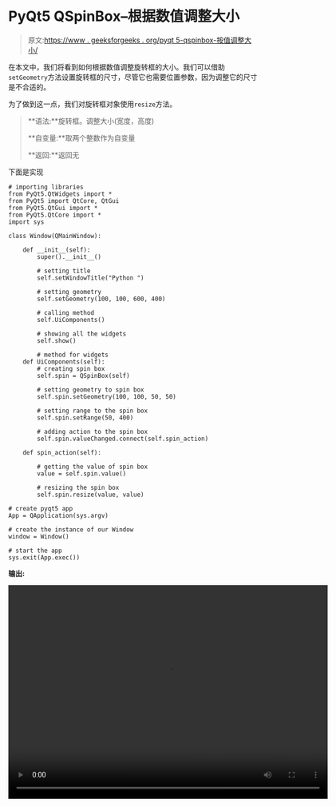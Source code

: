 # PyQt5 QSpinBox–根据数值调整大小

> 原文:[https://www . geeksforgeeks . org/pyqt 5-qspinbox-按值调整大小/](https://www.geeksforgeeks.org/pyqt5-qspinbox-resizing-it-according-to-value/)

在本文中，我们将看到如何根据数值调整旋转框的大小。我们可以借助`setGeometry`方法设置旋转框的尺寸，尽管它也需要位置参数，因为调整它的尺寸是不合适的。

为了做到这一点，我们对旋转框对象使用`resize`方法。

> **语法:**旋转框。调整大小(宽度，高度)
> 
> **自变量:**取两个整数作为自变量
> 
> **返回:**返回无

下面是实现

```
# importing libraries
from PyQt5.QtWidgets import * 
from PyQt5 import QtCore, QtGui
from PyQt5.QtGui import * 
from PyQt5.QtCore import * 
import sys

class Window(QMainWindow):

    def __init__(self):
        super().__init__()

        # setting title
        self.setWindowTitle("Python ")

        # setting geometry
        self.setGeometry(100, 100, 600, 400)

        # calling method
        self.UiComponents()

        # showing all the widgets
        self.show()

        # method for widgets
    def UiComponents(self):
        # creating spin box
        self.spin = QSpinBox(self)

        # setting geometry to spin box
        self.spin.setGeometry(100, 100, 50, 50)

        # setting range to the spin box
        self.spin.setRange(50, 400)

        # adding action to the spin box
        self.spin.valueChanged.connect(self.spin_action)

    def spin_action(self):

        # getting the value of spin box
        value = self.spin.value()

        # resizing the spin box
        self.spin.resize(value, value)

# create pyqt5 app
App = QApplication(sys.argv)

# create the instance of our Window
window = Window()

# start the app
sys.exit(App.exec())
```

**输出:**

<video class="wp-video-shortcode" id="video-418420-1" width="640" height="428" preload="metadata" controls=""><source type="video/mp4" src="https://media.geeksforgeeks.org/wp-content/uploads/20200526024716/Python-2020-05-26-02-46-45.mp4?_=1">[https://media.geeksforgeeks.org/wp-content/uploads/20200526024716/Python-2020-05-26-02-46-45.mp4](https://media.geeksforgeeks.org/wp-content/uploads/20200526024716/Python-2020-05-26-02-46-45.mp4)</video>